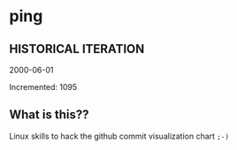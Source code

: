 # ping

## HISTORICAL ITERATION
2000-06-01

Incremented: 1095

## What is this?? 
Linux skills to hack the github commit visualization chart `;-)`
